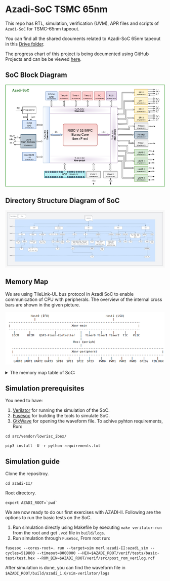 # Azadi-SoC TSMC 65nm

This repo has RTL, simulation, verification (UVM), APR files and scripts of `Azadi-SoC` for TSMC-65nm tapeout.

You can find all the shared dcouments related to Azadi-SoC 65nm tapeout in this [Drive folder](https://drive.google.com/drive/folders/13rWUPcvsDv4s5yPnm0ogJ6YfQonf5DvC?usp=sharing).

The progress chart of this project is being documented using GitHub Projects and can be be viewed [here](https://github.com/merledu/azadi-tsmc/projects/1).

## SoC Block Diagram
![SoC Block Diagram](docs/azadi-tsmc.png)

## Directory Structure Diagram of SoC
![](docs/AZADI-II_Dir_structure.jpeg)

## Memory Map
We are using TileLink-UL bus protocol in Azadi SoC to enable communication of CPU with peripherals. The overview of the internal cross bars are shown in the given picture.

![xbar-overview](docs/xbar-overview.png)

<details>
<summary> The memory map table of SoC: </summary>
<p>

|  Host           |  Peripheral           |  Base Address    |  Max Address     |  Address Space |
|:------------    |:--------------------- |:---------------- |:-----------------|:-------------- |
| Host0 (IFU)     | QSPI Flash Controller | 32'h80000000     | 32'h80FFFFFF     |    2 MBytes    |
|                 | ICCM (32KB)           | 32'h10000000     | 32'h10001FFF     |    1 KBytes    |
| Host1 (LSU)     | DCCM (32KB)           | 32'h20000000     | 32'h20001FFF     |    1 KBytes    |
|                 | Boot Register         | 32'h20002000     | 32'h20002000     |    4  Bytes    |
|                 | Timer0                | 32'h30000000     | 32'h300000FF     |   32  Bytes    |
|                 | Timer1                | 32'h30000100     | 32'h300001FF     |   32  Bytes    |
|                 | Timer2                | 32'h30000200     | 32'h300002FF     |   32  Bytes    |
|                 | TIC                   | 32'h30000300     | 32'h300003FF     |   32  Bytes    |
|                 | Periph                | 32'h40000000     | 32'h4000FFFF     |    8 KBytes    |
|                 | PLIC                  | 32'h50000000     | 32'h50000FFF     |  512  Bytes    |
|                 | ROM                   | 32'h60000000     | 32'h500000FF     |  256  Bytes    |
| **Periph (Xbar-peripheral)** |          |                  |                  |                |
| LSU -> periph   | GPIO                  | 32'h40001000     | 32'h400010FF     |   32  Bytes    |
|                 | UART0                 | 32'h40002000     | 32'h400020FF     |   32  Bytes    |
|                 | UART1                 | 32'h40002100     | 32'h400021FF     |   32  Bytes    |
|                 | UART2                 | 32'h40002200     | 32'h400022FF     |   32  Bytes    |
|                 | UART3                 | 32'h40002300     | 32'h400023FF     |   32  Bytes    |
|                 | SPI0                  | 32'h40003000     | 32'h400030FF     |   32  Bytes    |
|                 | SPI1                  | 32'h40003100     | 32'h400031FF     |   32  Bytes    |
|                 | SPI2                  | 32'h40003200     | 32'h400032FF     |   32  Bytes    |
|                 | SPI3                  | 32'h40003300     | 32'h400033FF     |   32  Bytes    |
|                 | PWM0                  | 32'h40004000     | 32'h400040FF     |   32  Bytes    |
|                 | PWM1                  | 32'h40004100     | 32'h400041FF     |   32  Bytes    |
|                 | PWM2                  | 32'h40004200     | 32'h400042FF     |   32  Bytes    |
|                 | PWM3                  | 32'h40004300     | 32'h400043FF     |   32  Bytes    |
</p>
</details>

## Simulation prerequisites
You need to have:
1. [Verilator](https://verilator.org/guide/latest/install.html) for running the simulation of the SoC.
2. [Fusesoc](https://fusesoc.readthedocs.io/en/stable/user/installation.html) for building the tools to simulate SoC.
3. [GtkWave](https://www.howtoinstall.me/ubuntu/18-04/gtkwave/) for opening the waveform file.
To achive pyhton requirements, Run:
```
cd src/vendor/lowrisc_ibex/
```
```
pip3 install -U -r python-requirements.txt
```

## Simulation guide
Clone the repositroy.
```
cd azadi-II/
```
Root directory.
```
export AZADI_ROOT=`pwd`
```
We are now ready to do our first exercises with AZADI-II. Following are the options to run the basic tests on the SoC.
1. Run simulation directly using Makefile by executing `make verilator-run` from the root and get `.vcd` file in `build/logs`.
2. Run simulation through `FuseSoc`, From root run:
```
fusesoc --cores-root=. run --target=sim merl:azadi-II:azadi_sim --cycles=519800 --timeout=8000000 --HEX=$AZADI_ROOT/verif/tests/basic-test/test.hex --ROM_BIN=$AZADI_ROOT/verif/src/post_rom_verilog.rcf
```
After simulation is done, you can find the waveform file in `$AZADI_ROOT/build/azadi_1.0/sim-verilator/logs`